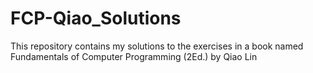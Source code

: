 FCP-Qiao_Solutions
==================

This repository contains my solutions to the exercises in a book named Fundamentals of Computer Programming (2Ed.) by Qiao Lin
